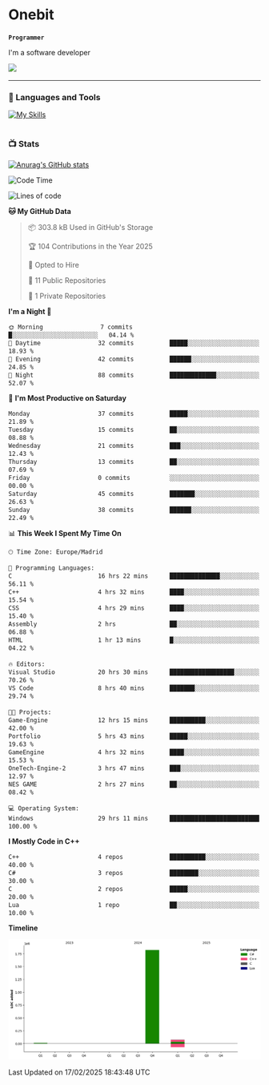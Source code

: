 # Onebit

**`Programmer`**

I'm a software developer

   ![](https://komarev.com/ghpvc/?username=onebit5&color=blueviolet)

---

### 🧰 Languages and Tools

[![My Skills](https://skillicons.dev/icons?i=cpp,c,cs,java,lua,unity,git,linux,github,discord,vscode,visualstudio)](https://skillicons.dev)
<br />

#

### 📺 Stats
[![Anurag's GitHub stats](https://github-readme-stats.vercel.app/api?username=onebit5&show_icons=true&theme=radical)](https://github.com/anuraghazra/github-readme-stats)                
<!--START_SECTION:waka-->
![Code Time](http://img.shields.io/badge/Code%20Time-71%20hrs%2023%20mins-blue)

![Lines of code](https://img.shields.io/badge/From%20Hello%20World%20I%27ve%20Written-1.9%20million%20lines%20of%20code-blue)

**🐱 My GitHub Data** 

> 📦 303.8 kB Used in GitHub's Storage 
 > 
> 🏆 104 Contributions in the Year 2025
 > 
> 💼 Opted to Hire
 > 
> 📜 11 Public Repositories 
 > 
> 🔑 1 Private Repositories 
 > 
**I'm a Night 🦉** 

```text
🌞 Morning                7 commits           █░░░░░░░░░░░░░░░░░░░░░░░░   04.14 % 
🌆 Daytime                32 commits          █████░░░░░░░░░░░░░░░░░░░░   18.93 % 
🌃 Evening                42 commits          ██████░░░░░░░░░░░░░░░░░░░   24.85 % 
🌙 Night                  88 commits          █████████████░░░░░░░░░░░░   52.07 % 
```
📅 **I'm Most Productive on Saturday** 

```text
Monday                   37 commits          █████░░░░░░░░░░░░░░░░░░░░   21.89 % 
Tuesday                  15 commits          ██░░░░░░░░░░░░░░░░░░░░░░░   08.88 % 
Wednesday                21 commits          ███░░░░░░░░░░░░░░░░░░░░░░   12.43 % 
Thursday                 13 commits          ██░░░░░░░░░░░░░░░░░░░░░░░   07.69 % 
Friday                   0 commits           ░░░░░░░░░░░░░░░░░░░░░░░░░   00.00 % 
Saturday                 45 commits          ███████░░░░░░░░░░░░░░░░░░   26.63 % 
Sunday                   38 commits          ██████░░░░░░░░░░░░░░░░░░░   22.49 % 
```


📊 **This Week I Spent My Time On** 

```text
🕑︎ Time Zone: Europe/Madrid

💬 Programming Languages: 
C                        16 hrs 22 mins      ██████████████░░░░░░░░░░░   56.11 % 
C++                      4 hrs 32 mins       ████░░░░░░░░░░░░░░░░░░░░░   15.54 % 
CSS                      4 hrs 29 mins       ████░░░░░░░░░░░░░░░░░░░░░   15.40 % 
Assembly                 2 hrs               ██░░░░░░░░░░░░░░░░░░░░░░░   06.88 % 
HTML                     1 hr 13 mins        █░░░░░░░░░░░░░░░░░░░░░░░░   04.22 % 

🔥 Editors: 
Visual Studio            20 hrs 30 mins      ██████████████████░░░░░░░   70.26 % 
VS Code                  8 hrs 40 mins       ███████░░░░░░░░░░░░░░░░░░   29.74 % 

🐱‍💻 Projects: 
Game-Engine              12 hrs 15 mins      ██████████░░░░░░░░░░░░░░░   42.00 % 
Portfolio                5 hrs 43 mins       █████░░░░░░░░░░░░░░░░░░░░   19.63 % 
GameEngine               4 hrs 32 mins       ████░░░░░░░░░░░░░░░░░░░░░   15.53 % 
OneTech-Engine-2         3 hrs 47 mins       ███░░░░░░░░░░░░░░░░░░░░░░   12.97 % 
NES GAME                 2 hrs 27 mins       ██░░░░░░░░░░░░░░░░░░░░░░░   08.42 % 

💻 Operating System: 
Windows                  29 hrs 11 mins      █████████████████████████   100.00 % 
```

**I Mostly Code in C++** 

```text
C++                      4 repos             ██████████░░░░░░░░░░░░░░░   40.00 % 
C#                       3 repos             ████████░░░░░░░░░░░░░░░░░   30.00 % 
C                        2 repos             █████░░░░░░░░░░░░░░░░░░░░   20.00 % 
Lua                      1 repo              ██░░░░░░░░░░░░░░░░░░░░░░░   10.00 % 
```



**Timeline**

![Lines of Code chart](https://raw.githubusercontent.com/Onebit5/Onebit5/main/assets/bar_graph.png)


 Last Updated on 17/02/2025 18:43:48 UTC
<!--END_SECTION:waka-->
